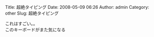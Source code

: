 Title: 超絶タイピング
Date: 2008-05-09 06:26
Author: admin
Category: other
Slug: 超絶タイピング

これはすごい。。  
このキーボードがまた気になる  
<object height="355" width="425"><param name="movie" value="http://www.youtube.com/v/vk8ZFAM2N2s&amp;hl=ja"></param><param name="wmode" value="transparent"></param><embed src="http://www.youtube.com/v/vk8ZFAM2N2s&amp;hl=ja" type="application/x-shockwave-flash" wmode="transparent" height="355" width="425"></object>
